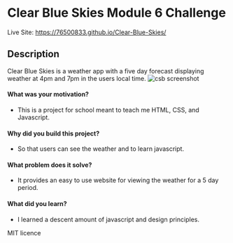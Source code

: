 # Clear Blue Skies Module 6 Challenge
Live Site: https://76500833.github.io/Clear-Blue-Skies/

## Description
Clear Blue Skies is a weather app with a five day forecast displaying weather at 4pm and 7pm in the users local time.
![csb screenshot](https://github.com/76500833/Clear-Blue-Skies/assets/145300587/10cea6e4-5def-4f0c-838a-987ac9e0f8c9)


#### What was your motivation?
- This is a project for school meant to teach me HTML, CSS, and Javascript.
#### Why did you build this project?
- So that users can see the weather and to learn javascript.
#### What problem does it solve?
- It provides an easy to use website for viewing the weather for a 5 day period.
#### What did you learn?
- I learned a descent amount of javascript and design principles.

MIT licence
